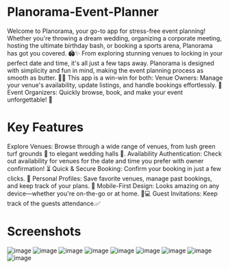 # Planorama-Event-Planner
Welcome to Planorama, your go-to app for stress-free event planning! Whether you're throwing a dream wedding, organizing a corporate meeting, hosting the ultimate birthday bash, or booking a sports arena, Planorama has got you covered. 🏟️✨
From exploring stunning venues to locking in your perfect date and time, it's all just a few taps away. Planorama is designed with simplicity and fun in mind, making the event planning process as smooth as butter. 🍰🥂
This app is a win-win for both:
Venue Owners: Manage your venue's availability, update listings, and handle bookings effortlessly. 🏢
Event Organizers: Quickly browse, book, and make your event unforgettable! 🎊

# Key Features
Explore Venues: Browse through a wide range of venues, from lush green turf grounds 🌳 to elegant wedding halls 💒.
Availability Authentication: Check out availability for venues for the date and time you prefer with owner confirmation! ⏳
Quick & Secure Booking: Confirm your booking in just a few clicks. 🔐
Personal Profiles: Save favorite venues, manage past bookings, and keep track of your plans. 📅
Mobile-First Design: Looks amazing on any device—whether you're on-the-go or at home. 📱💻
Guest Invitations: Keep track of the guests attendance.✅ 

# Screenshots
![image](https://github.com/user-attachments/assets/067bb655-1614-4a83-aeee-42e3355bda58)
![image](https://github.com/user-attachments/assets/b6c2926c-11ae-4778-8b3c-9c61f81d4f99)
![image](https://github.com/user-attachments/assets/a0858ae2-b431-4f11-be06-d9df56adc4bb)
![image](https://github.com/user-attachments/assets/e0d965c2-63cf-4f45-b1d2-c9874cf15528)
![image](https://github.com/user-attachments/assets/9416bb67-9fb4-4850-834b-5cd6a9551bf2)
![image](https://github.com/user-attachments/assets/12e6501e-ea3c-4b6d-bc7b-2e024ad9d0b4)
![image](https://github.com/user-attachments/assets/099fb91c-0372-4989-96e2-81a10bcfd737)
![image](https://github.com/user-attachments/assets/0f31d456-7ca9-472b-a42a-e2469c2c3a14)
![image](https://github.com/user-attachments/assets/b6254ca0-c26e-43ec-8659-7ce380e25509)



